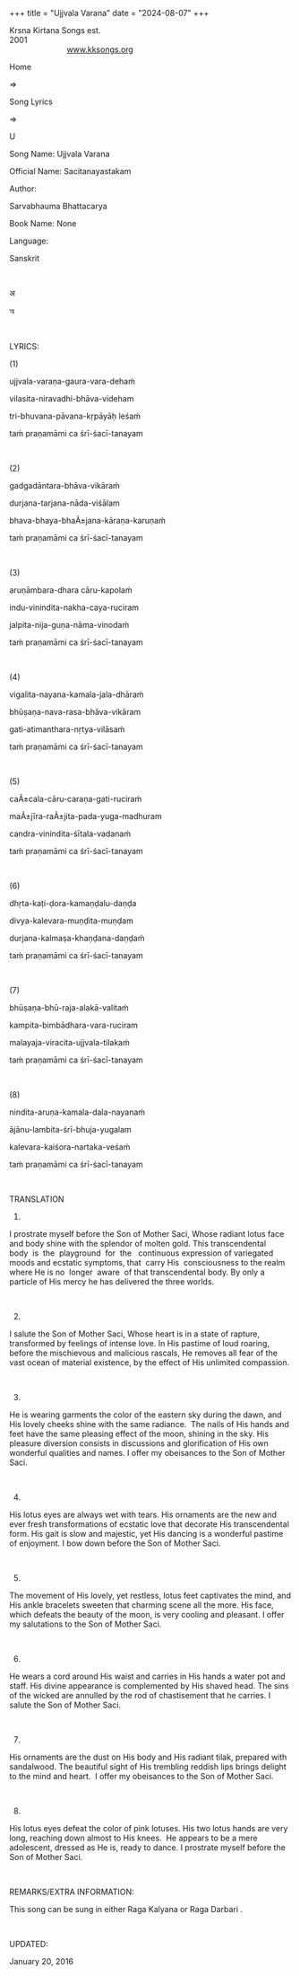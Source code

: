 +++ 
title = "Ujjvala Varana"
date = "2024-08-07"
+++

Krsna Kirtana Songs est.
2001                                                                                                                                    
            
www.kksongs.org








Home
 
⇒
 
Song Lyrics
 
⇒
 
U


Song
Name: Ujjvala Varana


Official
Name: Sacitanayastakam


Author:

Sarvabhauma
Bhattacarya


Book
Name: None


Language:

Sanskrit


 








अ






অ








 


LYRICS:


(1)


ujjvala-varaṇa-gaura-vara-dehaḿ


vilasita-niravadhi-bhāva-videham


tri-bhuvana-pāvana-kṛpāyāḥ
leśaḿ


taḿ
praṇamāmi ca śrī-śacī-tanayam


 


(2)


gadgadāntara-bhāva-vikāraḿ


durjana-tarjana-nāda-viśālam


bhava-bhaya-bhaÃ±jana-kāraṇa-karuṇaḿ


taḿ
praṇamāmi ca śrī-śacī-tanayam


 


(3)


aruṇāmbara-dhara
cāru-kapolaḿ


indu-vinindita-nakha-caya-ruciram


jalpita-nija-guṇa-nāma-vinodaḿ


taḿ
praṇamāmi ca śrī-śacī-tanayam


 


(4)


vigalita-nayana-kamala-jala-dhāraḿ


bhūṣaṇa-nava-rasa-bhāva-vikāram


gati-atimanthara-nṛtya-vilāsaḿ


taḿ
praṇamāmi ca śrī-śacī-tanayam


 


(5)


caÃ±cala-cāru-caraṇa-gati-ruciraḿ


maÃ±jīra-raÃ±jita-pada-yuga-madhuram


candra-vinindita-śītala-vadanaḿ


taḿ
praṇamāmi ca śrī-śacī-tanayam


 


(6)


dhṛta-kaṭi-ḍora-kamaṇḍalu-daṇḍa


divya-kalevara-muṇḍita-muṇḍam


durjana-kalmaṣa-khaṇḍana-daṇḍaḿ


taḿ
praṇamāmi ca śrī-śacī-tanayam


 


(7)


bhūṣaṇa-bhū-raja-alakā-valitaḿ


kampita-bimbādhara-vara-ruciram


malayaja-viracita-ujjvala-tilakaḿ


taḿ
praṇamāmi ca śrī-śacī-tanayam


 


(8)


nindita-aruṇa-kamala-dala-nayanaḿ


ājānu-lambita-śrī-bhuja-yugalam


kalevara-kaiśora-nartaka-veśaḿ


taḿ
praṇamāmi ca śrī-śacī-tanayam


 


TRANSLATION


1)
I prostrate myself before the Son of Mother Saci, Whose radiant lotus face and body
shine with the splendor of molten gold. This transcendental  
body  is  the  playground  for  the  
continuous expression of variegated moods and ecstatic symptoms, that 
carry His  consciousness to the realm where He is no  longer 
aware  of that transcendental body. By only a particle of His mercy he has
delivered the three worlds.


 


2)
I salute the Son of Mother Saci, Whose heart is in a state of rapture,
transformed by feelings of intense love. In His pastime of loud roaring, before
the mischievous and malicious rascals, He removes all fear of the vast ocean of
material existence, by the effect of His unlimited compassion.


 


3)
He is wearing garments the color of the eastern sky during the dawn, and His
lovely cheeks shine with the same radiance.  The nails of His hands and
feet have the same pleasing effect of the moon, shining in the sky. His
pleasure diversion consists in discussions and glorification of His own
wonderful qualities and names. I offer my obeisances to the Son of Mother Saci.


 


4)
His lotus eyes are always wet with tears. His ornaments are the new and ever
fresh transformations of ecstatic love that decorate His transcendental form.
His gait is slow and majestic, yet His dancing is a wonderful pastime of
enjoyment. I bow down before the Son of Mother Saci.


 


5)
The movement of His lovely, yet restless, lotus feet captivates the mind, and
His ankle bracelets sweeten that charming scene all the more. His face, which
defeats the beauty of the moon, is very cooling and pleasant. I offer my
salutations to the Son of Mother Saci.


 


6)
He wears a cord around His waist and carries in His hands a water pot and
staff. His divine appearance is complemented by His shaved head. The sins of
the wicked are annulled by the rod of chastisement that he carries. I salute
the Son of Mother Saci.


 


7)
His ornaments are the dust on His body and His radiant tilak, prepared with
sandalwood. The beautiful sight of His trembling reddish lips brings delight to
the mind and heart.  I offer my obeisances to the Son of Mother Saci.


 


8)
His lotus eyes defeat the color of pink lotuses. His two lotus hands are very
long, reaching down almost to His knees.  He appears to be a mere
adolescent, dressed as He is, ready to dance. I prostrate myself before the Son
of Mother Saci.


 


REMARKS/EXTRA
INFORMATION:


This
song can be sung in either Raga Kalyana or Raga Darbari
.


 


UPDATED:

January 20,
2016